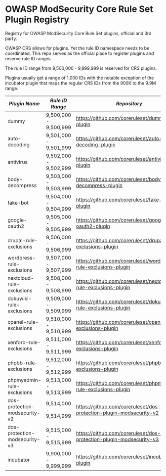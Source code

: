 # OWASP ModSecurity Core Rule Set Plugin Registry
Registry for OWASP ModSecurity Core Rule Set plugins, official and 3rd party.

OWASP CRS allows for plugins. Yet the rule ID namespace needs to be coordinated. This repo serves as the official 
place to register plugins and reserve rule ID ranges.

The rule ID range from 9,500,000 - 9,999,999 is reserved for CRS plugins.

Plugins usually get a range of 1,000 IDs with the notable exception of the incubator plugin that
maps the regular CRS IDs from the 900K to the 9.9M range.

| *Plugin Name*                 | *Rule ID Range*       | *Repository*                                                        | *Type*   |
|-------------------------------|-----------------------|---------------------------------------------------------------------|----------|
| dummy                         | 9,500,000 - 9,500,999 | https://github.com/coreruleset/dummy-plugin                         | official |
| auto-decoding                 | 9,501,000 - 9,501,999 | https://github.com/coreruleset/auto-decoding-plugin                 | official |
| antivirus                     | 9,502,000 - 9,502,999 | https://github.com/coreruleset/antivirus-plugin                     | official |
| body-decompress               | 9,503,000 - 9,503,999 | https://github.com/coreruleset/body-decompress-plugin               | official |
| fake-bot                      | 9,504,000 - 9,504,999 | https://github.com/coreruleset/fake-bot-plugin                      | official |
| google-oauth2                 | 9,505,000 - 9,505,999 | https://github.com/coreruleset/google-oauth2-plugin                 | official |
| drupal-rule-exclusions        | 9,506,000 - 9,506,999 | https://github.com/coreruleset/drupal-rule-exclusions-plugin        | official |
| wordpress-rule-exclusions     | 9,507,000 - 9,507,999 | https://github.com/coreruleset/wordpress-rule-exclusions-plugin     | official |
| nextcloud-rule-exclusions     | 9,508,000 - 9,508,999 | https://github.com/coreruleset/nextcloud-rule-exclusions-plugin     | official |
| dokuwiki-rule-exclusions      | 9,509,000 - 9,509,999 | https://github.com/coreruleset/dokuwiki-rule-exclusions-plugin      | official |
| cpanel-rule-exclusions        | 9,510,000 - 9,510,999 | https://github.com/coreruleset/cpanel-rule-exclusions-plugin        | official |
| xenforo-rule-exclusions       | 9,511,000 - 9,511,999 | https://github.com/coreruleset/xenforo-rule-exclusions-plugin       | official |
| phpbb-rule-exclusions         | 9,512,000 - 9,512,999 | https://github.com/coreruleset/phpbb-rule-exclusions-plugin         | official |
| phpmyadmin-rule-exclusions    | 9,513,000 - 9,513,999 | https://github.com/coreruleset/phpmyadmin-rule-exclusions-plugin    | official |
| dos-protection-modsecurity-v2 | 9,514,000 - 9,514,999 | https://github.com/coreruleset/dos-protection-plugin-modsecurity-v2 | official |
| dos-protection-modsecurity-v3 | 9,515,000 - 9,515,999 | https://github.com/coreruleset/dos-protection-plugin-modsecurity-v3 | official |
| incubator                     | 9,900,000 - 9,999,999 | https://github.com/coreruleset/incubator-plugin                     | official |
